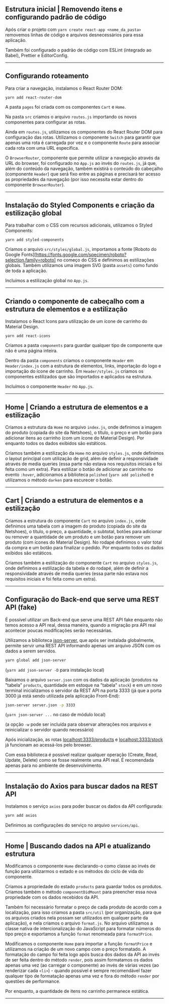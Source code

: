 ## Estrutura inicial | Removendo itens e configurando padrão de código

Após criar o projeto com `yarn create react-app <nome_da_pasta>` removemos linhas de código e arquivos desnecessários para essa aplicação.

Também foi configurado o padrão de código com ESLint (integrado ao Babel), Prettier e EditorConfig.

---

## Configurando roteamento

Para criar a navegação, instalamos o React Router DOM:

```
yarn add react-router-dom
```

A pasta `pages` foi criada com os componentes `Cart` e `Home`.

Na pasta `src` criamos o arquivo `routes.js` importando os novos componentes para configurar as rotas.

Ainda em `routes.js`, utilizamos os componentes do React Router DOM para configuração das rotas. Utilizamos o componente `Switch` para garantir que apenas uma rota é carregada por vez e o componente `Route` para associar cada rota com uma URL específica.

O `BrowserRouter`, componente que permite utilizar a navegação através da URL do browser, foi configurado no `App.js` ao invés do `routes.js`, já que, além do conteúdo da navegação, também existirá o conteúdo do cabeçalho (componente `Header`) que será fixo entre as páginas e precisará ter acesso as propriedades da navegação (por isso necessita estar dentro do componente `BrowserRouter`).

---

## Instalação do Styled Components e criação da estilização global

Para trabalhar com o CSS com recursos adicionais, utilizamos o Styled Components:

```
yarn add styled-components
```

Criamos o arquivo `src/styles/global.js`, importamos a fonte [Roboto do Google Fonts][https://fonts.google.com/specimen/roboto?selection.family=roboto] no começo do CSS e definimos as estilizações globais. Também utilizamos uma imagem SVG (pasta `assets`) como fundo de toda a aplicação.

Incluímos a estilização global no `App.js`.

---

## Criando o componente de cabeçalho com a estrutura de elementos e a estilização

Instalamos o React Icons para utilização de um ícone de carrinho do Material Design.

```
yarn add react-icons
```

Criamos a pasta `components` para guardar qualquer tipo de componente que não é uma página inteira.

Dentro da pasta `components` criamos o componente `Header` em `Header/index.js` com a estrutura de elementos, links, importação do logo e importação do ícone de carrinho. Em `Header/styles.js` criamos os componentes estilizados que são importados e aplicados na estrutura.

Incluímos o componente `Header` no `App.js`.

---

## Home | Criando a estrutura de elementos e a estilização

Criamos a estrutura da `Home` no arquivo `index.js`, onde definimos a imagem do produto (copiada do site da Netshoes), o título, o preço e um botão para adicionar itens ao carrinho (com um ícone do Material Design). Por enquanto todos os dados exibidos são estáticos.

Criamos também a estilização da `Home` no arquivo `styles.js`, onde definimos o layout principal com utilização de grid, além de definir a responsividade através de media queries (essa parte não estava nos requisitos iniciais e foi feita como um extra). Para estilizar o botão de adicionar ao carrinho no evento `:hover`, adicionamos a biblioteca `polished` (`yarn add polished`) e utilizamos o método `darken` para escurecer o botão.

---

## Cart | Criando a estrutura de elementos e a estilização

Criamos a estrutura do componente `Cart` no arquivo `index.js`, onde definimos uma tabela com a imagem do produto (copiada do site da Netshoes), o título, o preço, a quantidade, o subtotal, botões para adicionar ou remover a quantidade de um produto e um botão para remover um produto (com ícones do Material Design). No rodapé definimos o valor total da compra e um botão para finalizar o pedido. Por enquanto todos os dados exibidos são estáticos.

Criamos também a estilização do componente `Cart` no arquivo `styles.js`, onde definimos a estilização da tabela e do rodapé, além de definir a responsividade através de media queries (essa parte não estava nos requisitos iniciais e foi feita como um extra).

---

## Configuração do Back-end que serve uma REST API (fake)

É possível utilizar um Back-end que serve uma REST API fake enquanto não temos acesso a API real, dessa maneira, quando a migração pra API real acontecer poucas modificações serão necessárias.

Utilizamos a biblioteca [json-server](https://github.com/typicode/json-server), que após ser instalada globalmente, permite servir uma REST API informando apenas um arquivo JSON com os dados a serem servidos.

```bash
yarn global add json-server
```

(`yarn add json-server -D` para instalação local)

Baixamos o arquivo `server.json` com os dados da aplicação (produtos na "tabela" `products`, quantidade em estoque na "tabela" `stock`) e em um novo terminal inicializamos o servidor da REST API na porta 3333 (já que a porta 3000 já está sendo utilizada pela aplicação Front-End):

```bash
json-server server.json -p 3333
```

(`yarn json-server ...` no caso de módulo local)

(a opção `-w` pode ser incluída para observar alterações nos arquivos e reinicializar o servidor quando necessário)

Após inicialização, as rotas [localhost:3333/products](http://localhost:3333/products) e [localhost:3333/stock](http://localhost:3333/stock) já funcionam ao acessá-los pelo browser.

Com essa biblioteca é possível realizar qualquer operação (Create, Read, Update, Delete) como se fosse realmente uma API real. É recomendada apenas para no ambiente de desenvolvimento.

---

## Instalação do Axios para buscar dados na REST API

Instalamos o serviço `axios` para poder buscar os dados da API configurada:

```bash
yarn add axios
```

Definimos as configurações do serviço no arquivo `services/api`.

---

## Home | Buscando dados na API e atualizando estrutura

Modificamos o componente `Home` declarando-o como classe ao invés de função para utilizarmos o estado e os métodos do ciclo de vida do componente.

Criamos a propriedade do estado `products` para guardar todos os produtos. Criamos também o método `componentDidMount` para preencher essa nova propriedade com os dados recebidos da API.

Também foi necessário formatar o preço de cada produto de acordo com a localização, para isso criamos a pasta `src/util` (por organização, para que os arquivos criados nela possam ser utilizados em qualquer parte da aplicação), e nela criamos o arquivo `format.js`. No arquivo utilizamos a classe nativa de intercionalização do JavaScript para formatar números do tipo preço e exportamos a função `format` renomeada para `formatPrice`.

Modificamos o componente `Home` para importar a função `formatPrice` e utilizamos na criação de um novo campo com o preço formatado. A formatação do campo foi feita logo após busca dos dados da API ao invés de ser feita dentro do método `render`, pois assim formatamos os dados apenas uma vez (ao carregar o componente) ao invés de várias vezes (ao renderizar cada `<li>`) - quando possível é sempre recomendável fazer qualquer tipo de formatação apenas uma vez e fora do método `render` por questões de performance.

Por enquanto, a quantidade de itens no carrinho permanece estática.

---
